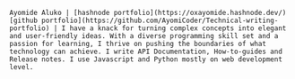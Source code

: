  `Ayomide Aluko | [hashnode portfolio](https://oxayomide.hashnode.dev/) [github portfolio](https://github.com/AyomiCoder/Technical-writing-portfolio) | I have a knack for turning complex concepts into elegant and user-friendly ideas. With a diverse programming skill set and a passion for learning, I thrive on pushing the boundaries of what technology can achieve. I write API Documentation, How-to-guides and Release notes. I use Javascript and Python mostly on web development level.`